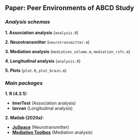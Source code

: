## Paper: Peer Environments of ABCD Study

### ***Analysis schemas*** ###

**1. Association analysis** (`analysis.R`)

**2. Neurotransmitter** (`neurotransmitter.m`)

**3. Mediation analysis** (`mediation_volume.m`, `mediation_rsfc.m`)

**4. Longitudinal analysis** (`analysis.R`)

**5. Plots** (`plot.R`, `plot_brain.m`)


### ***Main packages*** ###

**1. R (4.3.1):**
   - **lmerTest** (Association analysis)
   - **lavvan** (Longitudinal analysis)

**2. Matlab (2020a):**
  - **[JuSpace](https://github.com/juryxy/JuSpace)** (Neurotransmitter)
  - **[Mediation Toolbox](https://github.com/canlab/MediationToolbox)** (Mediation analysis)


